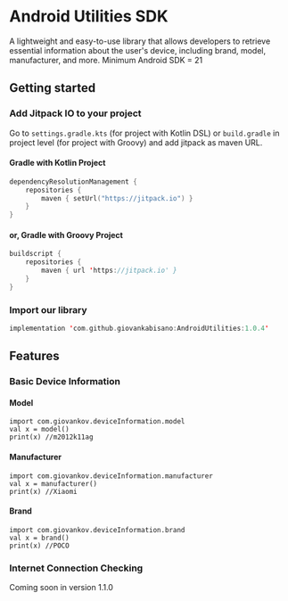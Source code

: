 # Android Utilities SDK
A lightweight and easy-to-use library that allows developers to retrieve essential information about the user's device, including brand, model, manufacturer, and more.
Minimum Android SDK = 21

## Getting started

### Add Jitpack IO to your project

Go to `settings.gradle.kts` (for project with Kotlin DSL) or `build.gradle`  in project level (for project with Groovy) and add jitpack as maven URL.
#### Gradle with Kotlin Project
```kotlin
dependencyResolutionManagement {  
    repositories {  
		maven { setUrl("https://jitpack.io") }  
	}
}
```
#### or, Gradle with Groovy Project
```kotlin
buildscript {
	repositories {
        maven { url 'https://jitpack.io' }  
	}
}
```
### Import our library
```kotlin
implementation 'com.github.giovankabisano:AndroidUtilities:1.0.4'
```

## Features
### Basic Device Information
#### Model
```
import com.giovankov.deviceInformation.model
val x = model() 
print(x) //m2012k11ag
```
#### Manufacturer
```
import com.giovankov.deviceInformation.manufacturer
val x = manufacturer()
print(x) //Xiaomi
```
#### Brand
```
import com.giovankov.deviceInformation.brand
val x = brand()
print(x) //POCO
```

### Internet Connection Checking
Coming soon in version 1.1.0
